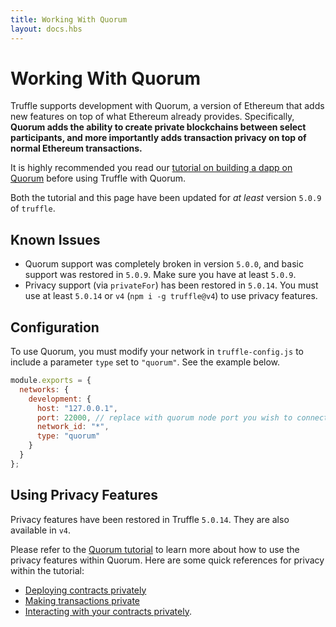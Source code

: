 ```yaml
---
title: Working With Quorum
layout: docs.hbs
---
```

# Working With Quorum
Truffle supports development with Quorum, a version of Ethereum that adds new features on top of what Ethereum already provides. Specifically, **Quorum adds the ability to create private blockchains between select participants, and more importantly adds transaction privacy on top of normal Ethereum transactions.**

It is highly recommended you read our [tutorial on building a dapp on Quorum](/tutorials/building-dapps-for-quorum-private-enterprise-blockchains) before using Truffle with Quorum.

Both the tutorial and this page have been updated for *at least* version `5.0.9` of `truffle`.

## Known Issues
- Quorum support was completely broken in version `5.0.0`, and basic support was restored in `5.0.9`. Make sure you have at least `5.0.9`.
- Privacy support (via `privateFor`) has been restored in `5.0.14`. You must use at least `5.0.14` or `v4` (`npm i -g truffle@v4`) to use privacy features.

## Configuration
To use Quorum, you must modify your network in `truffle-config.js` to include a parameter `type` set to `"quorum"`. See the example below.

```javascript
module.exports = {
  networks: {
    development: {
      host: "127.0.0.1",
      port: 22000, // replace with quorum node port you wish to connect to
      network_id: "*",
      type: "quorum"
    }
  }
};
```

## Using Privacy Features
Privacy features have been restored in Truffle `5.0.14`. They are also available in `v4`.

Please refer to the [Quorum tutorial](/tutorials/building-dapps-for-quorum-private-enterprise-blockchains) to learn more about how to use the privacy features within Quorum. Here are some quick references for privacy within the tutorial:
- [Deploying contracts privately](/tutorials/building-dapps-for-quorum-private-enterprise-blockchains#deploying-smart-contracts-on-quorum)
- [Making transactions private](/tutorials/building-dapps-for-quorum-private-enterprise-blockchains#using-quorum-39-s-privacy-features-to-make-transactions-private)
- [Interacting with your contracts privately](/tutorials/building-dapps-for-quorum-private-enterprise-blockchains#interacting-with-contracts-privately).
